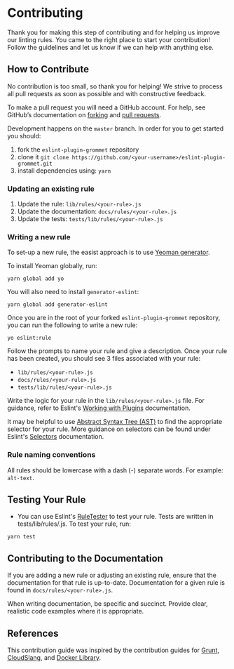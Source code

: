 # Contributing

Thank you for making this step of contributing and for helping us improve our linting rules. You came to the right place to start your contribution! Follow the guidelines and let us know if we can help with anything else.

## How to Contribute

No contribution is too small, so thank you for helping! We strive to process all pull requests as soon as possible and
with constructive feedback.

To make a pull request you will need a GitHub account. For help, see GitHub’s documentation on [forking] and [pull requests].

Development happens on the `master` branch. In order for you to get
started you should:

1. fork the `eslint-plugin-grommet` repository
1. clone it `git clone https://github.com/<your-username>/eslint-plugin-grommet.git`
1. install dependencies using: `yarn`

### Updating an existing rule

1. Update the rule: `lib/rules/<your-rule>.js`
1. Update the documentation: `docs/rules/<your-rule>.js`
1. Update the tests: `tests/lib/rules/<your-rule>.js`

### Writing a new rule

To set-up a new rule, the easist approach is to use [Yeoman generator](https://www.npmjs.com/package/generator-eslint).

To install Yeoman globally, run:

```
yarn global add yo
```

You will also need to install `generator-eslint`:

```
yarn global add generator-eslint
```


Once you are in the root of your forked `eslint-plugin-grommet` repository, you can run the following to write a new rule:

```
yo eslint:rule
```

Follow the prompts to name your rule and give a description. Once your rule has been created, you should see 3 files associated with your rule:

- `lib/rules/<your-rule>.js`
- `docs/rules/<your-rule>.js`
- `tests/lib/rules/<your-rule>.js`
  
Write the logic for your rule in the `lib/rules/<your-rule>.js` file. For guidance, refer to Eslint's [Working with Plugins](https://eslint.org/docs/developer-guide/working-with-plugins) documentation.
  
It may be helpful to use [Abstract Syntax Tree (AST)](https://astexplorer.net/) to find the appropriate selector for your rule. More guidance on selectors can be found under Eslint's [Selectors](https://eslint.org/docs/developer-guide/selectors) documentation.

### Rule naming conventions

All rules should be lowercase with a dash (-) separate words. For example: `alt-text`.

## Testing Your Rule

- You can use Eslint's [RuleTester](https://eslint.org/docs/developer-guide/nodejs-api#ruletester) to test your rule. Tests are written in tests/lib/rules/<your-rule>.js. To test your rule, run:

```
yarn test
```

## Contributing to the Documentation

If you are adding a new rule or adjusting an existing rule, ensure that the documentation for that rule is up-to-date. Documentation for a given rule is found in `docs/rules/<your-rule>.js`.

When writing documentation, be specific and succinct. Provide clear, realistic code examples where it is appropriate.

## References

This contribution guide was inspired by the contribution guides for [Grunt],
[CloudSlang], and [Docker Library].

[cloudslang]: http://www.cloudslang.io/#/docs#contributing-code
[docker library]: https://github.com/docker-library/docs/tree/master/node
[forking]: https://help.github.com/en/articles/fork-a-repo
[grunt]: http://gruntjs.com/contributing
[pull requests]: https://help.github.com/en/articles/creating-a-pull-request-from-a-fork
